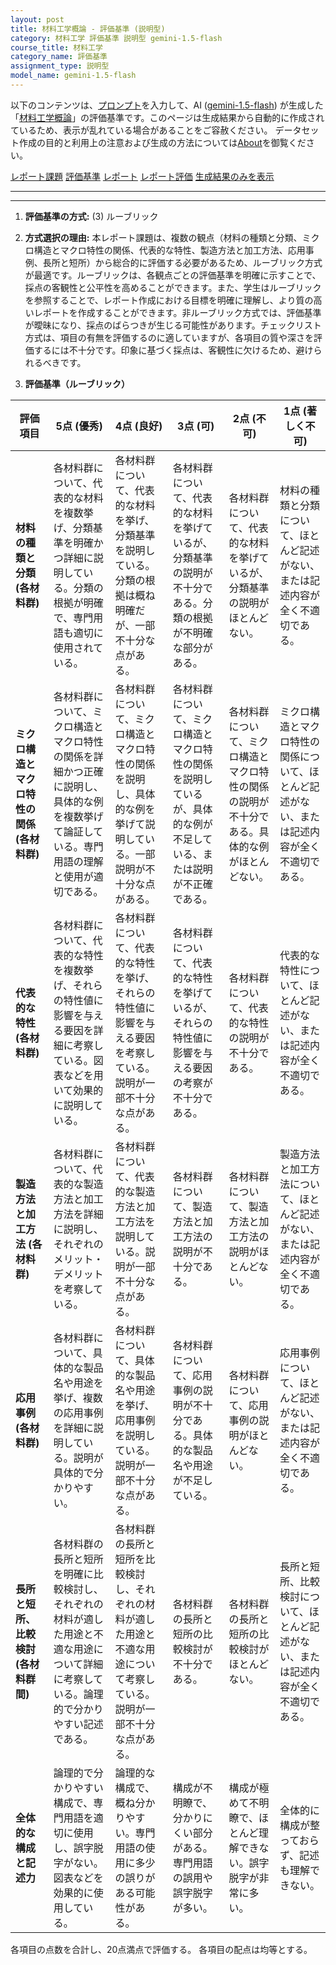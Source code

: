 ```yaml
---
layout: post
title: 材料工学概論 - 評価基準 (説明型)
category: 材料工学 評価基準 説明型 gemini-1.5-flash
course_title: 材料工学
category_name: 評価基準
assignment_type: 説明型
model_name: gemini-1.5-flash
---
```


以下のコンテンツは、[プロンプト](http://127.0.0.1:8000/generated/材料工学/gemini-1.5-flash/prompt_評価基準-説明型.md)を入力して、AI ([gemini-1.5-flash](contents/gemini-1.5-flash)) が生成した「[材料工学概論](/contents/材料工学/)」の評価基準です。このページは生成結果から自動的に作成されているため、表示が乱れている場合があることをご容赦ください。
データセット作成の目的と利用上の注意および生成の方法については[About](/About)を御覧ください。

[レポート課題](../レポート課題-説明型)
[評価基準](../評価基準-説明型)
[レポート](../レポート-説明型)
[レポート評価](../レポート評価-説明型)
[生成結果のみを表示](http://127.0.0.1:8000/generated/材料工学/gemini-1.5-flash/評価基準-説明型.md)
  

***
***
  
1. **評価基準の方式:** (3) ルーブリック

2. **方式選択の理由:**  本レポート課題は、複数の観点（材料の種類と分類、ミクロ構造とマクロ特性の関係、代表的な特性、製造方法と加工方法、応用事例、長所と短所）から総合的に評価する必要があるため、ルーブリック方式が最適です。ルーブリックは、各観点ごとの評価基準を明確に示すことで、採点の客観性と公平性を高めることができます。また、学生はルーブリックを参照することで、レポート作成における目標を明確に理解し、より質の高いレポートを作成することができます。非ルーブリック方式では、評価基準が曖昧になり、採点のばらつきが生じる可能性があります。チェックリスト方式は、項目の有無を評価するのに適していますが、各項目の質や深さを評価するには不十分です。印象に基づく採点は、客観性に欠けるため、避けられるべきです。


3. **評価基準（ルーブリック）**

| 評価項目 | 5点 (優秀) | 4点 (良好) | 3点 (可) | 2点 (不可) | 1点 (著しく不可) |
|---|---|---|---|---|---|
| **材料の種類と分類 (各材料群)** | 各材料群について、代表的な材料を複数挙げ、分類基準を明確かつ詳細に説明している。分類の根拠が明確で、専門用語も適切に使用されている。 | 各材料群について、代表的な材料を挙げ、分類基準を説明している。分類の根拠は概ね明確だが、一部不十分な点がある。 | 各材料群について、代表的な材料を挙げているが、分類基準の説明が不十分である。分類の根拠が不明確な部分がある。 | 各材料群について、代表的な材料を挙げているが、分類基準の説明がほとんどない。 | 材料の種類と分類について、ほとんど記述がない、または記述内容が全く不適切である。 |
| **ミクロ構造とマクロ特性の関係 (各材料群)** | 各材料群について、ミクロ構造とマクロ特性の関係を詳細かつ正確に説明し、具体的な例を複数挙げて論証している。専門用語の理解と使用が適切である。 | 各材料群について、ミクロ構造とマクロ特性の関係を説明し、具体的な例を挙げて説明している。一部説明が不十分な点がある。 | 各材料群について、ミクロ構造とマクロ特性の関係を説明しているが、具体的な例が不足している、または説明が不正確である。 | 各材料群について、ミクロ構造とマクロ特性の関係の説明が不十分である。具体的な例がほとんどない。 | ミクロ構造とマクロ特性の関係について、ほとんど記述がない、または記述内容が全く不適切である。 |
| **代表的な特性 (各材料群)** | 各材料群について、代表的な特性を複数挙げ、それらの特性値に影響を与える要因を詳細に考察している。図表などを用いて効果的に説明している。 | 各材料群について、代表的な特性を挙げ、それらの特性値に影響を与える要因を考察している。説明が一部不十分な点がある。 | 各材料群について、代表的な特性を挙げているが、それらの特性値に影響を与える要因の考察が不十分である。 | 各材料群について、代表的な特性の説明が不十分である。 | 代表的な特性について、ほとんど記述がない、または記述内容が全く不適切である。 |
| **製造方法と加工方法 (各材料群)** | 各材料群について、代表的な製造方法と加工方法を詳細に説明し、それぞれのメリット・デメリットを考察している。 | 各材料群について、代表的な製造方法と加工方法を説明している。説明が一部不十分な点がある。 | 各材料群について、製造方法と加工方法の説明が不十分である。 | 各材料群について、製造方法と加工方法の説明がほとんどない。 | 製造方法と加工方法について、ほとんど記述がない、または記述内容が全く不適切である。 |
| **応用事例 (各材料群)** | 各材料群について、具体的な製品名や用途を挙げ、複数の応用事例を詳細に説明している。説明が具体的で分かりやすい。 | 各材料群について、具体的な製品名や用途を挙げ、応用事例を説明している。説明が一部不十分な点がある。 | 各材料群について、応用事例の説明が不十分である。具体的な製品名や用途が不足している。 | 各材料群について、応用事例の説明がほとんどない。 | 応用事例について、ほとんど記述がない、または記述内容が全く不適切である。 |
| **長所と短所、比較検討 (各材料群間)** | 各材料群の長所と短所を明確に比較検討し、それぞれの材料が適した用途と不適な用途について詳細に考察している。論理的で分かりやすい記述である。 | 各材料群の長所と短所を比較検討し、それぞれの材料が適した用途と不適な用途について考察している。説明が一部不十分な点がある。 | 各材料群の長所と短所の比較検討が不十分である。 | 各材料群の長所と短所の比較検討がほとんどない。 | 長所と短所、比較検討について、ほとんど記述がない、または記述内容が全く不適切である。 |
| **全体的な構成と記述力** | 論理的で分かりやすい構成で、専門用語を適切に使用し、誤字脱字がない。図表などを効果的に使用している。 | 論理的な構成で、概ね分かりやすい。専門用語の使用に多少の誤りがある可能性がある。 | 構成が不明瞭で、分かりにくい部分がある。専門用語の誤用や誤字脱字が多い。 | 構成が極めて不明瞭で、ほとんど理解できない。誤字脱字が非常に多い。 | 全体的に構成が整っておらず、記述も理解できない。 |


各項目の点数を合計し、20点満点で評価する。  各項目の配点は均等とする。

